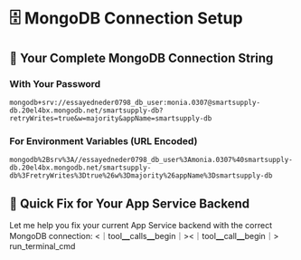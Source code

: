 # 🗄️ MongoDB Connection Setup

## 🔗 **Your Complete MongoDB Connection String**

### **With Your Password**
```
mongodb+srv://essayedneder0798_db_user:monia.0307@smartsupply-db.20el4bx.mongodb.net/smartsupply-db?retryWrites=true&w=majority&appName=smartsupply-db
```

### **For Environment Variables** (URL Encoded)
```
mongodb%2Bsrv%3A//essayedneder0798_db_user%3Amonia.0307%40smartsupply-db.20el4bx.mongodb.net/smartsupply-db%3FretryWrites%3Dtrue%26w%3Dmajority%26appName%3Dsmartsupply-db
```

## 🚀 **Quick Fix for Your App Service Backend**

Let me help you fix your current App Service backend with the correct MongoDB connection:
<｜tool▁calls▁begin｜><｜tool▁call▁begin｜>
run_terminal_cmd
